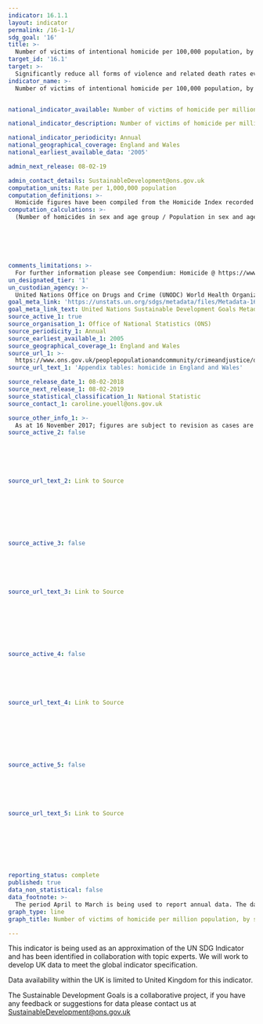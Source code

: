 ```yaml
---
indicator: 16.1.1
layout: indicator
permalink: /16-1-1/
sdg_goal: '16'
title: >-
  Number of victims of intentional homicide per 100,000 population, by sex and age
target_id: '16.1'
target: >-
  Significantly reduce all forms of violence and related death rates everywhere
indicator_name: >-
  Number of victims of intentional homicide per 100,000 population, by sex and age


national_indicator_available: Number of victims of homicide per million population, by sex and age

national_indicator_description: Number of victims of homicide per million population, by sex and age

national_indicator_periodicity: Annual
national_geographical_coverage: England and Wales
national_earliest_available_data: '2005'

admin_next_release: 08-02-19

admin_contact_details: SustainableDevelopment@ons.gov.uk
computation_units: Rate per 1,000,000 population
computation_definitions: >-
  Homicide figures have been compiled from the Homicide Index recorded by the Home Office, which contains detailed record-level information about each homicide recorded by police in England and Wales. The figures are for completed homicides (that is, excluding attempted murder).
computation_calculations: >-
  (Number of homicides in sex and age group / Population in sex and age group) * 1,000,000






comments_limitations: >-
  For further information please see Compendium: Homicide @ https://www.ons.gov.uk/peoplepopulationandcommunity/crimeandjustice/compendium/focusonviolentcrimeandsexualoffences/yearendingmarch2016/homicide
un_designated_tier: '1'
un_custodian_agency: >-
  United Nations Office on Drugs and Crime (UNODC) World Health Organization (WHO)
goal_meta_link: 'https://unstats.un.org/sdgs/metadata/files/Metadata-16-01-01.pdf '
goal_meta_link_text: United Nations Sustainable Development Goals Metadata (PDF 222 KB)
source_active_1: true
source_organisation_1: Office of National Statistics (ONS)
source_periodicity_1: Annual
source_earliest_available_1: 2005
source_geographical_coverage_1: England and Wales
source_url_1: >-
  https://www.ons.gov.uk/peoplepopulationandcommunity/crimeandjustice/datasets/appendixtableshomicideinenglandandwales 
source_url_text_1: 'Appendix tables: homicide in England and Wales'

source_release_date_1: 08-02-2018
source_next_release_1: 08-02-2019
source_statistical_classification_1: National Statistic
source_contact_1: caroline.youell@ons.gov.uk

source_other_info_1: >-
  As at 16 November 2017; figures are subject to revision as cases are dealt with by the police and the courts, or as further information becomes available. Year ending March 2011 includes 1 victim with unknown age. Year ending March 2012 includes 1 victim with unknown gender. Year ending March 2015 includes 1 victim with unknown gender. Year ending March 2016 includes 1 victim with unknown gender.
source_active_2: false






source_url_text_2: Link to Source








source_active_3: false






source_url_text_3: Link to Source








source_active_4: false






source_url_text_4: Link to Source








source_active_5: false






source_url_text_5: Link to Source








reporting_status: complete
published: true
data_non_statistical: false
data_footnote: >-
  The period April to March is being used to report annual data. The date on the X axis is the year at the start of the period
graph_type: line
graph_title: Number of victims of homicide per million population, by sex and age

---
```

This indicator is being used as an approximation of the UN SDG Indicator and has been identified in collaboration with topic experts. We will work to develop UK data to meet the global indicator specification.
  
Data availability within the UK is limited to United Kingdom for this indicator.
  
The Sustainable Development Goals is a collaborative project, if you have any feedback or suggestions for data please contact us at <SustainableDevelopment@ons.gov.uk>
